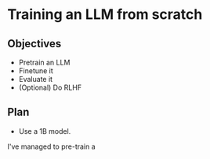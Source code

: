 # Training an LLM from scratch


## Objectives
* Pretrain an LLM
* Finetune it
* Evaluate it
* (Optional) Do RLHF

## Plan
* Use a 1B model.


I've managed to pre-train a 
